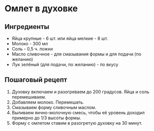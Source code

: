 # Омлет в духовке
## Ингредиенты
* Яйца крупные - 6 шт.
или яйца мелкие - 8 шт.
* Молоко - 300 мл
* Соль - 0,5 ч. ложки
* Масло сливочное - для смазывания формы и для подачи (по желанию)
* Лук зелёный (для подачи, по желанию) - по вкусу

## Пошаговый рецепт
1. Духовку включаем и разогреваем до 200 градусов. Яйца и соль перемешиваем.
2. Добавляем молоко. Перемешать.
3. Смазываем форму сливочным маслом.
4. Выливаем яично-молочную смесь, чтобы её уровень доходил примерно до 1/3 высоты формы.
5. Форму с омлетом ставим в разогретую духовку на 30 минут.


